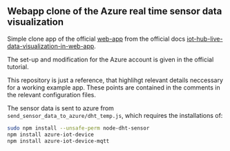 
Webapp clone of the Azure real time sensor data visualization
-------------------------------------------------------------


Simple clone app of the official [web-app](https://github.com/Azure-Samples/web-apps-node-iot-hub-data-visualization.git) from the official docs [iot-hub-live-data-visualization-in-web-app](https://docs.microsoft.com/en-us/azure/iot-hub/iot-hub-live-data-visualization-in-web-apps).

The set-up and modification for the Azure account is given in the official tutorial. 

This repository is just a reference, that highlihgt relevant details neccessary for a working example app. These points are contained in the comments in the relevant configuration files.  

The sensor data is sent to azure from `send_sensor_data_to_azure/dht_temp.js`, which requires the installations of:

 ```bash
sudo npm install --unsafe-perm node-dht-sensor
npm install azure-iot-device
npm install azure-iot-device-mqtt
```
